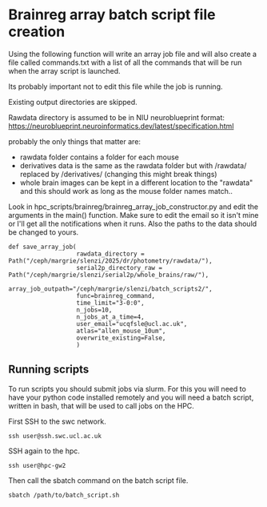 # Brainreg array batch script file creation

Using the following function will write an array job file and will also create
a file called commands.txt with a list of all the commands that will be run when the array script is launched.

Its probably important not to edit this file while the job is running.

Existing output directories are skipped.

Rawdata directory is assumed to be in NIU neuroblueprint format: https://neuroblueprint.neuroinformatics.dev/latest/specification.html 

probably the only things that matter are:

- rawdata folder contains a folder for each mouse
- derivatives data is the same as the rawdata folder but with /rawdata/ replaced by /derivatives/ (changing this might break things)
- whole brain images can be kept in a different location to the "rawdata" and this should work as long as the mouse folder names match.. 

Look in hpc_scripts/brainreg/brainreg_array_job_constructor.py and edit the arguments in the main() function. Make sure to edit the email 
so it isn't mine or I'll get all the notifications when it runs. Also the paths to the data should be changed to yours.

```
def save_array_job(
                   rawdata_directory = Path("/ceph/margrie/slenzi/2025/dr/photometry/rawdata/"),   
                   serial2p_directory_raw = Path("/ceph/margrie/slenzi/serial2p/whole_brains/raw/"),
                   array_job_outpath="/ceph/margrie/slenzi/batch_scripts2/", 
                   func=brainreg_command,
                   time_limit="3-0:0",
                   n_jobs=10,
                   n_jobs_at_a_time=4,
                   user_email="ucqfsle@ucl.ac.uk",
                   atlas="allen_mouse_10um",
                   overwrite_existing=False,
                   )

```


## Running scripts

To run scripts you should submit jobs via slurm. For this you will need to have your python code
installed remotely and you will need a batch script, written in bash, that will be used to call jobs on
the HPC.

First SSH to the swc network.

```ssh user@ssh.swc.ucl.ac.uk```

SSH again to the hpc.

```ssh user@hpc-gw2```

Then call the sbatch command on the batch script file.

```sbatch /path/to/batch_script.sh```
















